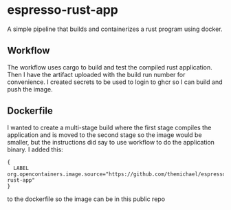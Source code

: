 # espresso-rust-app
A simple pipeline that builds and containerizes a rust program using docker.


## Workflow
The workflow uses cargo to build and test the compiled rust application.
Then I have the artifact uploaded with the build run number for convenience.
I created secrets to be used to login to ghcr so I can build and push the image.

## Dockerfile
I wanted to create a multi-stage build where the first stage compiles the application and is moved to the second stage so the image would be smaller,
but the instructions did say to use workflow to do the application binary.
I added this:
```
{
  LABEL org.opencontainers.image.source="https://github.com/themichael/espresso-rust-app"
}
```
to the dockerfile so the image can be in this public repo



